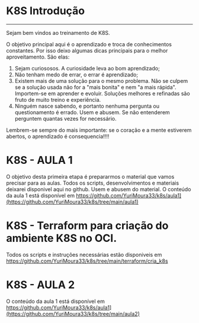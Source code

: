 # K8S Introdução 
__________________________________________________

Sejam bem vindos ao treinamento de K8S. 

O objetivo principal aqui é o aprendizado e troca de conhecimentos constantes. Por isso deixo algumas dicas principais para o melhor aproveitamento. São elas: 

1. Sejam curiososos. A curiosidade leva ao bom aprendizado;
2. Não tenham medo de errar, o errar é aprendizado;
3. Existem mais de uma solução para o mesmo problema. Não se culpem se a solução usada não for a "mais bonita" e nem "a mais rápida". Importem-se em aprender e evoluir. Soluções melhores e refinadas são fruto de muito treino e experiência.
4. Ninguém nasce sabendo, e portanto nenhuma pergunta ou questionamento é errado. Usem e abusem. Se não entenderem perguntem quantas vezes for necessário.

Lembrem-se sempre do mais importante: se o coração e a mente estiverem abertos, o aprendizado é consequencia!!!! 

# K8S - AULA 1 
O objetivo desta primeira etapa é prepararmos o material que vamos precisar para as aulas. Todos os scripts, desenvolvimentos e materiais deixarei disponivel aqui no github. Usem e abusem do material. 
O conteúdo da aula 1 está disponível em https://github.com/YuriMoura33/k8s/aula1](https://github.com/YuriMoura33/k8s/tree/main/aula1)

# K8S - Terraform para criação do ambiente K8S no OCI. 
Todos os scripts e instruções necessárias estão disponiveis em https://github.com/YuriMoura33/k8s/tree/main/terraform/cria_k8s

# K8S - AULA 2
O conteúdo da aula 1 está disponível em https://github.com/YuriMoura33/k8s/aula1](https://github.com/YuriMoura33/k8s/tree/main/aula2)
